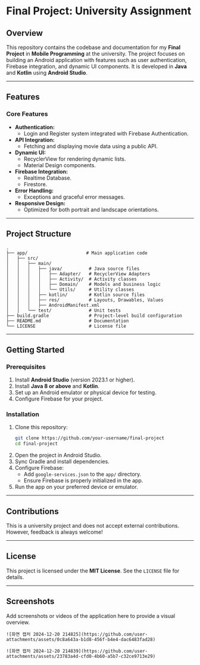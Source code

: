 # Final Project: University Assignment

## Overview
This repository contains the codebase and documentation for my **Final Project** in **Mobile Programming** at the university. The project focuses on building an Android application with features such as user authentication, Firebase integration, and dynamic UI components. It is developed in **Java** and **Kotlin** using **Android Studio**.

---

## Features

### Core Features
- **Authentication:**
  - Login and Register system integrated with Firebase Authentication.
- **API Integration:**
  - Fetching and displaying movie data using a public API.
- **Dynamic UI:**
  - RecyclerView for rendering dynamic lists.
  - Material Design components.
- **Firebase Integration:**
  - Realtime Database.
  - Firestore.
- **Error Handling:**
  - Exceptions and graceful error messages.
- **Responsive Design:**
  - Optimized for both portrait and landscape orientations.

---

## Project Structure

```plaintext
.
├── app/                      # Main application code
│   ├── src/
│   │   ├── main/
│   │   │   ├── java/          # Java source files
│   │   │   │   ├── Adapter/   # RecyclerView Adapters
│   │   │   │   ├── Activity/  # Activity classes
│   │   │   │   ├── Domain/    # Models and business logic
│   │   │   │   └── Utils/     # Utility classes
│   │   │   ├── kotlin/        # Kotlin source files
│   │   │   ├── res/           # Layouts, Drawables, Values
│   │   │   ├── AndroidManifest.xml
│   │   └── test/              # Unit tests
├── build.gradle               # Project-level build configuration
├── README.md                  # Documentation
└── LICENSE                    # License file
```

---

## Getting Started

### Prerequisites
1. Install **Android Studio** (version 2023.1 or higher).
2. Install **Java 8 or above** and **Kotlin**.
3. Set up an Android emulator or physical device for testing.
4. Configure Firebase for your project.

### Installation

1. Clone this repository:
   ```bash
   git clone https://github.com/your-username/final-project
   cd final-project
   ```
2. Open the project in Android Studio.
3. Sync Gradle and install dependencies.
4. Configure Firebase:
   - Add `google-services.json` to the `app/` directory.
   - Ensure Firebase is properly initialized in the app.
5. Run the app on your preferred device or emulator.

---

## Contributions

This is a university project and does not accept external contributions. However, feedback is always welcome!

---

## License
This project is licensed under the **MIT License**. See the `LICENSE` file for details.

---

## Screenshots
Add screenshots or videos of the application here to provide a visual overview.

```plaintext
![화면 캡처 2024-12-20 214825](https://github.com/user-attachments/assets/0c8a643a-b1d8-456f-b4e4-dac6483fad28)

![화면 캡처 2024-12-20 214839](https://github.com/user-attachments/assets/23783a4d-cfd0-4b60-a5b7-c32ce9713e29)

```


